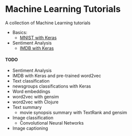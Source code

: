 # Machine Learning Tutorials
A collection of Machine Learning tutorials

* Basics:
  * [MNIST with Keras](notebooks/deepLearning/mnist_mlp.ipynb)
* Sentiment Analysis
  * [IMDB with Keras](notebooks/deepLearning/Sentiment%20Analysis%20with%20Keras%20and%20CNN.ipynb)  


#### TODO
* Sentiment Analysis
 * IMDB with Keras and pre-trained word2vec
* Text classification
 * newsgroups classifications with Keras
* Word embeddings
 * word2vec with gensim
 * word2vec with Clojure
* Text summary
  * movie synopsis summary with TextRank and gensim
* Image classification
  * Convolutional Neural Networks
* Image captioning                    
